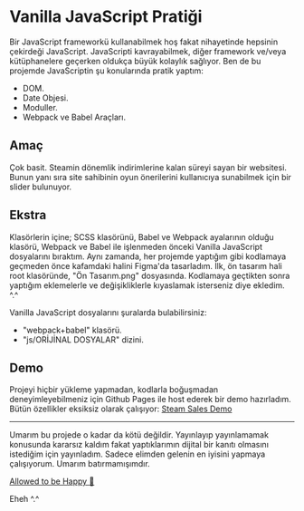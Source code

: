 # Vanilla JavaScript Pratiği
Bir JavaScript frameworkü kullanabilmek hoş fakat nihayetinde hepsinin çekirdeği JavaScript. JavaScripti kavrayabilmek, diğer framework ve/veya kütüphanelere geçerken oldukça büyük kolaylık sağlıyor. Ben de bu projemde JavaScriptin şu konularında pratik yaptım:
- DOM.
- Date Objesi.
- Moduller.
- Webpack ve Babel Araçları.

## Amaç
Çok basit. Steamin dönemlik indirimlerine kalan süreyi sayan bir websitesi. Bunun yanı sıra site sahibinin oyun önerilerini kullanıcıya sunabilmek için bir slider bulunuyor.

## Ekstra
Klasörlerin içine; SCSS klasörünü, Babel ve Webpack ayalarının olduğu klasörü, Webpack ve Babel ile işlenmeden önceki Vanilla JavaScript dosyalarını bıraktım. Aynı zamanda, her projemde yaptığım gibi kodlamaya geçmeden önce kafamdaki halini Figma'da tasarladım. İlk, ön tasarım hali root klasöründe, "Ön Tasarım.png" dosyasında. Kodlamaya geçtikten sonra yaptığım eklemelerle ve değişikliklerle kıyaslamak isterseniz diye ekledim. ^.^

Vanilla JavaScript dosyalarını şuralarda bulabilirsiniz:
- "webpack+babel" klasörü.
- "js/ORİJİNAL DOSYALAR" dizini.

## Demo
Projeyi hiçbir yükleme yapmadan, kodlarla boğuşmadan deneyimleyebilmeniz için Github Pages ile host ederek bir demo hazırladım. Bütün özellikler eksiksiz olarak çalışıyor:
[Steam Sales Demo](https://aiwxby.github.io/steamsales/ "Steam Sales Demo")


------------

Umarım bu projede o kadar da kötü değildir. Yayınlayıp yayınlamamak konusunda kararsız kaldım fakat yaptıklarımın dijital bir kanıtı olmasını istediğim için yayınladım. Sadece elimden gelenin en iyisini yapmaya çalışıyorum. Umarım batırmamışımdır.

[Allowed to be Happy :white_heart:](https://music.youtube.com/watch?v=c7zgfymbWC4&feature=share "Gustavo Santaolalla - Allowed to be Happy")

Eheh ^.^

